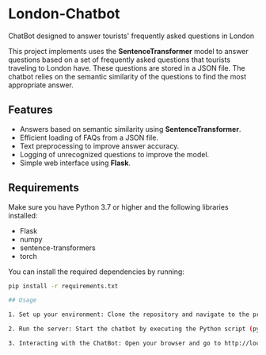 # London-Chatbot
ChatBot designed to answer tourists' frequently asked questions in London

This project implements uses the **SentenceTransformer** model to answer questions based on a set of frequently asked questions that tourists traveling to London have. These questions are stored in a JSON file. The chatbot relies on the semantic similarity of the questions to find the most appropriate answer.

## Features

- Answers based on semantic similarity using **SentenceTransformer**.
- Efficient loading of FAQs from a JSON file.
- Text preprocessing to improve answer accuracy.
- Logging of unrecognized questions to improve the model.
- Simple web interface using **Flask**.

## Requirements

Make sure you have Python 3.7 or higher and the following libraries installed:

- Flask
- numpy
- sentence-transformers
- torch

You can install the required dependencies by running:

````bash
pip install -r requirements.txt

## Usage

1. Set up your environment: Clone the repository and navigate to the project directory.

2. Run the server: Start the chatbot by executing the Python script (python chatbot.py) This will start the Flask server at http://localhost:5001.

3. Interacting with the ChatBot: Open your browser and go to http://localhost:5001 to access the chatbot interface. You can ask questions and receive answers based on the uploaded FAQs.
